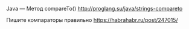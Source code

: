 Java — Метод compareTo() http://proglang.su/java/strings-compareto

Пишите компараторы правильно https://habrahabr.ru/post/247015/